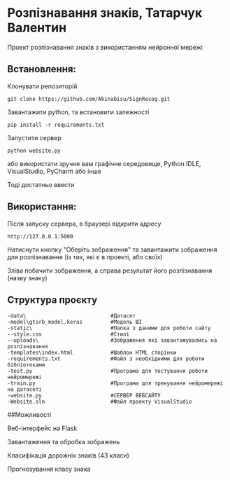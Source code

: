 # Розпізнавання знаків, Татарчук Валентин
Проект розпізнавання знаків з використанням нейронної мережі
## Встановлення:

Клонувати репозиторій
```
git clone https://github.com/Akinabisu/SignRecog.git
```
Завантажити python, та встановити залежності

```
pip install -r requirements.txt
```
Запустити сервер
```
python website.py
```
або використати зручне вам графічне середовище, Python IDLE, VisualStudio, PyCharm або інше

Тоді достатньо ввести 

## Використання:

Після запуску сервера, в браузері відкрити адресу
```
http://127.0.0.1:5000
```
Натиснути кнопку "Оберіть зображення" та завантажити зображення для розпізнавання (із тих, які є в проекті, або своїх)

Зліва побачити зображення, а справа результат його розпізнавання (назву знаку)

## Структура проєкту
```
-data\                           #Датасет
-model\gtsrb_model.keras         #Модель ШІ
-static\                         #Папка з даними для роботи сайту
--style.css                      #Стилі
--uploads\                       #Зображення які завантажувались на розпізнавання
-templates\index.html            #Шаблон HTML сторінки
-requirements.txt                #Файл з необхідними для роботи бібліотеками
-test.py                         #Програма для тестування роботи нейромережі
-train.py                        #Програма для тренування нейромережі на датасеті
-website.py                      #СЕРВЕР ВЕБСАЙТУ
-Website.sln                     #Файл проекту VisualStudio
```

##Можливості

Веб-інтерфейс на Flask

Завантаження та обробка зображень

Класифікація дорожніх знаків (43 класи)

Прогнозування класу знака



